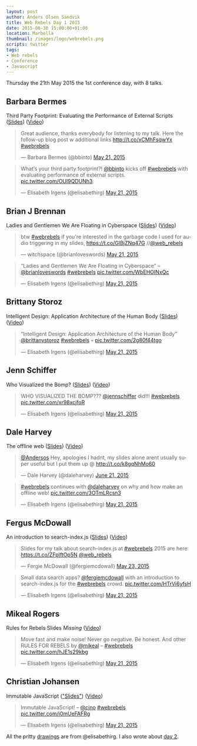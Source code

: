 ```yaml
---
layout: post
author: Anders Olsen Sandvik
title: Web Rebels Day 1 2015
date: 2015-06-30 15:00:00+01:00
location: Marbella
thumbnail: /images/logo/webrebels.png
scripts: twitter
tags:
- Web rebels
- Conference
- Javascript
---
```


Thursday the 21th May 2015 the 1st conference day, with 8 talks.

## Barbara Bermes
Third Party Footprint: Evaluating the Performance of External Scripts ([Slides](http://www.slideshare.net/bbinto/web-rebels-3rd-party-footprint-webrebels)) ([Video](https://vimeo.com/128742907))

<blockquote class="twitter-tweet" data-cards="hidden" lang="en"><p lang="en" dir="ltr">Great audience, thanks everybody for listening to my talk. Here the follow-up blog post w additional links <a href="http://t.co/xCMhFsqwYx">http://t.co/xCMhFsqwYx</a> <a href="https://twitter.com/hashtag/webrebels?src=hash">#webrebels</a></p>&mdash; Barbara Bermes (@bbinto) <a href="https://twitter.com/bbinto/status/601296698904858624">May 21, 2015</a></blockquote>

<blockquote class="twitter-tweet" lang="en"><p lang="en" dir="ltr">What’s your third party footprint?! <a href="https://twitter.com/bbinto">@bbinto</a> kicks off <a href="https://twitter.com/hashtag/webrebels?src=hash">#webrebels</a> with evaluating performance of external scripts. <a href="http://t.co/OUI9QDUNh3">pic.twitter.com/OUI9QDUNh3</a></p>&mdash; Elisabeth Irgens (@elisabethirg) <a href="https://twitter.com/elisabethirg/status/601293596885700609">May 21, 2015</a></blockquote>

## Brian J Brennan
Ladies and Gentlemen We Are Floating in Cyberspace ([Slides](https://gist.github.com/brianloveswords/43fa393d4b2326699893)) ([Video](https://vimeo.com/128767310))

<blockquote class="twitter-tweet" lang="en"><p lang="en" dir="ltr">btw <a href="https://twitter.com/hashtag/webrebels?src=hash">#webrebels</a> if you&#39;re interested in the garbage code I used for audio triggering in my slides, <a href="https://t.co/GIBjZNq47G">https://t.co/GIBjZNq47G</a> //<a href="https://twitter.com/web_rebels">@web_rebels</a></p>&mdash; witchspace (@brianloveswords) <a href="https://twitter.com/brianloveswords/status/601326870446092288">May 21, 2015</a></blockquote>

<blockquote class="twitter-tweet" lang="en"><p lang="en" dir="ltr">“Ladies and Gentlemen We Are Floating in Cyberspace” – <a href="https://twitter.com/brianloveswords">@brianloveswords</a> <a href="https://twitter.com/hashtag/webrebels?src=hash">#webrebels</a> <a href="http://t.co/WbEHOINxQc">pic.twitter.com/WbEHOINxQc</a></p>&mdash; Elisabeth Irgens (@elisabethirg) <a href="https://twitter.com/elisabethirg/status/601304468957822976">May 21, 2015</a></blockquote>

## Brittany Storoz
Intelligent Design: Application Architecture of the Human Body ([Slides](http://brittanystoroz.github.io/presentations/app-architecture-human-body)) ([Video](https://vimeo.com/128772581))

<blockquote class="twitter-tweet" lang="en"><p lang="en" dir="ltr">“Intelligent Design: Application Architecture of the Human Body” <a href="https://twitter.com/brittanystoroz">@brittanystoroz</a> <a href="https://twitter.com/hashtag/webrebels?src=hash">#webrebels</a> 💀 <a href="http://t.co/2g80f44tgo">pic.twitter.com/2g80f44tgo</a></p>&mdash; Elisabeth Irgens (@elisabethirg) <a href="https://twitter.com/elisabethirg/status/601331436864598017">May 21, 2015</a></blockquote>

## Jenn Schiffer
Who Visualized the Bomp? ([Slides](https://github.com/jennschiffer/who-visualized-the-bomp)) ([Video](https://vimeo.com/128748712))

<blockquote class="twitter-tweet" lang="en"><p lang="en" dir="ltr">WHO VISUALIZED THE BOMP??? <a href="https://twitter.com/jennschiffer">@jennschiffer</a> did!!! <a href="https://twitter.com/hashtag/webrebels?src=hash">#webrebels</a> <a href="http://t.co/xr98xcjfoR">pic.twitter.com/xr98xcjfoR</a></p>&mdash; Elisabeth Irgens (@elisabethirg) <a href="https://twitter.com/elisabethirg/status/601332435901612032">May 21, 2015</a></blockquote>

## Dale Harvey
The offline web ([Slides](http://daleharvey.github.io/Presentations/WebRebels-Oslo-2015-05-22/)) ([Video](https://vimeo.com/128739471))

<blockquote class="twitter-tweet" data-conversation="none" lang="en"><p lang="en" dir="ltr"><a href="https://twitter.com/Andersos">@Andersos</a> Hey, apologies I hadnt, my slides alone arent usually super useful but I put them up @ <a href="http://t.co/k8gqNhMo60">http://t.co/k8gqNhMo60</a></p>&mdash; Dale Harvey (@daleharvey) <a href="https://twitter.com/daleharvey/status/612539271740813312">June 21, 2015</a></blockquote>

<blockquote class="twitter-tweet" lang="en"><p lang="en" dir="ltr"><a href="https://twitter.com/hashtag/webrebels?src=hash">#webrebels</a> continues with <a href="https://twitter.com/daleharvey">@daleharvey</a> on why and how make an offline web! <a href="http://t.co/3OTmLRcsn3">pic.twitter.com/3OTmLRcsn3</a></p>&mdash; Elisabeth Irgens (@elisabethirg) <a href="https://twitter.com/elisabethirg/status/601358405920493568">May 21, 2015</a></blockquote>

## Fergus McDowall
An introduction to search-index.js ([Slides](https://speakerdeck.com/fergiemcdowall/an-introduction-to-search-index-dot-js)) ([Video](https://vimeo.com/128787918))

<blockquote class="twitter-tweet" lang="en"><p lang="en" dir="ltr">Slides for my talk about search-index.js at <a href="https://twitter.com/hashtag/webrebels?src=hash">#webrebels</a> 2015 are here: <a href="https://t.co/ZFpIftOp5N">https://t.co/ZFpIftOp5N</a> <a href="https://twitter.com/web_rebels">@web_rebels</a></p>&mdash; Fergie McDowall (@fergiemcdowall) <a href="https://twitter.com/fergiemcdowall/status/602026740823793664">May 23, 2015</a></blockquote>

<blockquote class="twitter-tweet" lang="en"><p lang="en" dir="ltr">Small data search apps? <a href="https://twitter.com/fergiemcdowall">@fergiemcdowall</a> with &#10;an introduction to search-index.js for the <a href="https://twitter.com/hashtag/webrebels?src=hash">#webrebels</a> crowd. <a href="http://t.co/HTrVi6yfsH">pic.twitter.com/HTrVi6yfsH</a></p>&mdash; Elisabeth Irgens (@elisabethirg) <a href="https://twitter.com/elisabethirg/status/601372772581953536">May 21, 2015</a></blockquote>

## Mikeal Rogers
Rules for Rebels Slides *Missing* ([Video](https://vimeo.com/128791528))

<blockquote class="twitter-tweet" lang="en"><p lang="en" dir="ltr">Move fast and make noise! Never go negative. Be honest. And other RULES FOR REBELS by <a href="https://twitter.com/mikeal">@mikeal</a> – <a href="https://twitter.com/hashtag/webrebels?src=hash">#webrebels</a> <a href="http://t.co/hJE1s29kbg">pic.twitter.com/hJE1s29kbg</a></p>&mdash; Elisabeth Irgens (@elisabethirg) <a href="https://twitter.com/elisabethirg/status/601390466454659072">May 21, 2015</a></blockquote>

## Christian Johansen
Immutable JavaScript (["Slides"](https://github.com/cjohansen/react-sweeper)) ([Video](https://vimeo.com/128790457))

<blockquote class="twitter-tweet" lang="en"><p lang="fr" dir="ltr">Immutable JavaScript! – <a href="https://twitter.com/cjno">@cjno</a> <a href="https://twitter.com/hashtag/webrebels?src=hash">#webrebels</a> <a href="http://t.co/i0mUeFAFRg">pic.twitter.com/i0mUeFAFRg</a></p>&mdash; Elisabeth Irgens (@elisabethirg) <a href="https://twitter.com/elisabethirg/status/601410739245555712">May 21, 2015</a></blockquote>

All the pritty [drawings](http://elisabethirgens.com/2015/web-rebels/) are from @elisabethirg. I also wrote about [day 2](/2015/07/04/web-rebels-day-2-2015/).